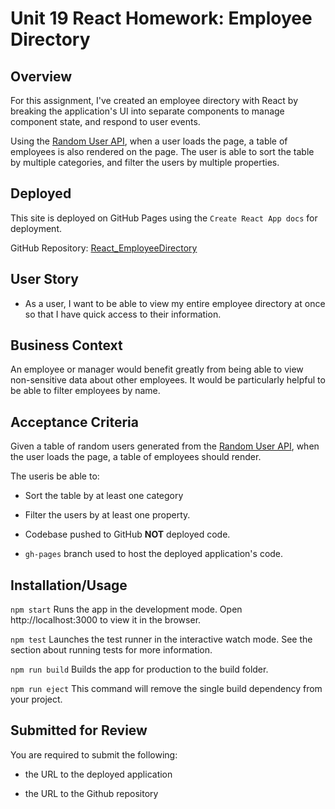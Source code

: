 # Unit 19 React Homework: Employee Directory

## Overview

For this assignment, I've created an employee directory with React by breaking the application's UI into separate components to manage component state, and respond to user events. 

Using the [Random User API](https://randomuser.me/), when a user loads the page, a table of employees is also rendered on the page. The user is able to sort the table by multiple categories, and filter the users by multiple properties. 

## Deployed

This site is deployed on GitHub Pages using the `Create React App docs` for deployment.

GitHub Repository: [React_EmployeeDirectory](https://github.com/rdevans87/React_EmployeeDirectory)

## User Story

* As a user, I want to be able to view my entire employee directory at once so that I have quick access to their information.

## Business Context

An employee or manager would benefit greatly from being able to view non-sensitive data about other employees. It would be particularly helpful to be able to filter employees by name.

## Acceptance Criteria

Given a table of random users generated from the [Random User API](https://randomuser.me/), when the user loads the page, a table of employees should render. 

The useris be able to:

  * Sort the table by at least one category

  * Filter the users by at least one property.
  
  * Codebase pushed to GitHub **NOT** deployed code.
  
  * `gh-pages` branch used to host the deployed application's code. 

## Installation/Usage

`npm start` 
Runs the app in the development mode.
Open http://localhost:3000 to view it in the browser.

`npm test`
Launches the test runner in the interactive watch mode.
See the section about running tests for more information.

`npm run build` 
Builds the app for production to the build folder.

`npm run eject`
 This command will remove the single build dependency from your project.  

## Submitted for Review

You are required to submit the following:

* the URL to the deployed application

* the URL to the Github repository
